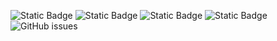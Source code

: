 ![Static Badge](https://img.shields.io/badge/blacklists-60-000000) ![Static Badge](https://img.shields.io/badge/blacklisted-3087618-cc0000) ![Static Badge](https://img.shields.io/badge/whitelisted-2244-00CC00) ![Static Badge](https://img.shields.io/badge/streaming_blacklist-28107-000000) ![GitHub issues](https://img.shields.io/github/issues/fabriziosalmi/blacklists)
